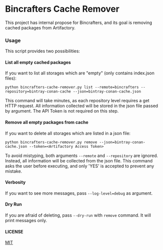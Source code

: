 # Bincrafters Cache Remover

This project has internal propose for Bincrafters, and its goal is removing cached packages from Artifactory.

### Usage

This script provides two possibilities: 

#### List all empty cached packages

If you want to list all storages which are "empty" (only contains index.json files):

    python bincrafters-cache-remover.py list --remote=bincrafters --repository=bintray-conan-cache --json=bintray-conan-cache.json

This command will take minutes, as each repository level requires a get HTTP request. All information collected will be 
stored in the json file passed by argument. The API Token is not required on this step.


#### Remove all empty packages from cache

If you want to delete all storages which are listed in a json file:

    python bincrafters-cache-remover.py remove --json=bintray-conan-cache.json --token=<Artifactory Access Token>

To avoid mistyping, both arguments `--remote` and `--repository` are ignored. Instead, all information will be collected
from the json file. This command asks the user before executing, and only 'YES' is accepted to prevent any mistake.


#### Verbosity

If you want to see more messages, pass `--log-level=debug` as argument.

#### Dry Run

If you are afraid of deleting, pass `--dry-run` with `remove` command. It will print messages only.


#### LICENSE
[MIT](LICENSE)


